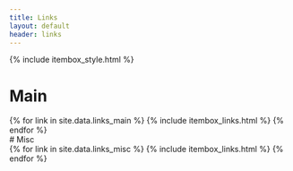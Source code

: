 ```yaml
---
title: Links
layout: default
header: links
---
```


{% include itembox_style.html %}
# Main
<div class="grid_container3">
{% for link in site.data.links_main %}
{% include itembox_links.html %}
{% endfor %}
</div>
# Misc
<div class="grid_container3">
{% for link in site.data.links_misc %}
{% include itembox_links.html %}
{% endfor %}
</div>
